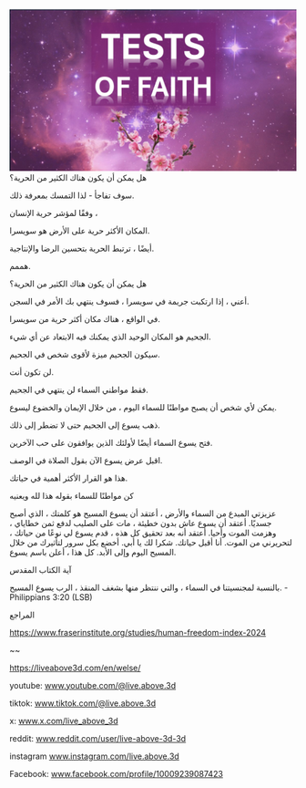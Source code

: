 ![Video cover image](../cover.jpeg)
هل يمكن أن يكون هناك الكثير من الحرية؟

سوف تفاجأ - لذا التمسك بمعرفة ذلك.

وفقًا لمؤشر حرية الإنسان ،

المكان الأكثر حرية على الأرض هو سويسرا.

أيضًا ، ترتبط الحرية بتحسين الرضا والإنتاجية.

هممم.

هل يمكن أن يكون هناك الكثير من الحرية؟

أعني ، إذا ارتكبت جريمة في سويسرا ، فسوف ينتهي بك الأمر في السجن.

في الواقع ، هناك مكان أكثر حرية من سويسرا.

الجحيم هو المكان الوحيد الذي يمكنك فيه الابتعاد عن أي شيء.

سيكون الجحيم ميزة لأقوى شخص في الجحيم.

لن تكون أنت.

فقط مواطني السماء لن ينتهي في الجحيم.

يمكن لأي شخص أن يصبح مواطنًا للسماء اليوم ، من خلال الإيمان والخضوع ليسوع.

ذهب يسوع إلى الجحيم حتى لا تضطر إلى ذلك.

فتح يسوع السماء أيضًا لأولئك الذين يوافقون على حب الآخرين.

اقبل عرض يسوع الآن بقول الصلاة في الوصف.

هذا هو القرار الأكثر أهمية في حياتك.


كن مواطنًا للسماء بقوله هذا لله ويعنيه

عزيزتي المبدع من السماء والأرض ، أعتقد أن يسوع المسيح هو كلمتك ، الذي أصبح جسديًا. أعتقد أن يسوع عاش بدون خطيئة ، مات على الصليب لدفع ثمن خطاياي ، وهزمت الموت وأحيا. أعتقد أنه بعد تحقيق كل هذه ، قدم يسوع لي نوعًا من حياتك ، لتحريرني من الموت. أنا أقبل حياتك. شكرا لك يا أبي. أخضع بكل سرور لتأثيرك من خلال المسيح اليوم وإلى الأبد. كل هذا ، أعلن باسم يسوع.


آية الكتاب المقدس

بالنسبة لمجنسيتنا في السماء ، والتي ننتظر منها بشغف المنقذ ، الرب يسوع المسيح. -Philippians 3:20 (LSB)


المراجع

https://www.fraserinstitute.org/studies/human-freedom-index-2024


~~

https://liveabove3d.com/en/welse/


youtube: www.youtube.com/@live.above.3d

tiktok: www.tiktok.com/@live.above.3d

x: www.x.com/live_above_3d

reddit: www.reddit.com/user/live-above-3d-3d

instagram www.instagram.com/live.above.3d

Facebook: www.facebook.com/profile/10009239087423

